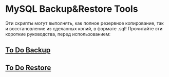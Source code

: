 # MySQL Backup&Restore Tools
Эти скрипты могут выполнять, как полное резервное копирование, так и восстановление из сделанных копий, в формате .sql!
Прочитайте эти короткие руководства, перед использованием:
## [To Do Backup](./README_backup.md)
## [To Do Restore](./README_restore.md)